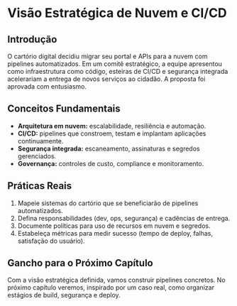 # Visão Estratégica de Nuvem e CI/CD

## Introdução

O cartório digital decidiu migrar seu portal e APIs para a nuvem com pipelines automatizados. Em um comitê estratégico, a equipe apresentou como infraestrutura como código, esteiras de CI/CD e segurança integrada acelerariam a entrega de novos serviços ao cidadão. A proposta foi aprovada com entusiasmo.

## Conceitos Fundamentais

- **Arquitetura em nuvem:** escalabilidade, resiliência e automação.
- **CI/CD:** pipelines que constroem, testam e implantam aplicações continuamente.
- **Segurança integrada:** escaneamento, assinaturas e segredos gerenciados.
- **Governança:** controles de custo, compliance e monitoramento.

## Práticas Reais

1. Mapeie sistemas do cartório que se beneficiarão de pipelines automatizados.
2. Defina responsabilidades (dev, ops, segurança) e cadências de entrega.
3. Documente políticas para uso de recursos em nuvem e segredos.
4. Estabeleça métricas para medir sucesso (tempo de deploy, falhas, satisfação do usuário).

## Gancho para o Próximo Capítulo

Com a visão estratégica definida, vamos construir pipelines concretos. No próximo capítulo veremos, inspirado por um caso real, como organizar estágios de build, segurança e deploy.
